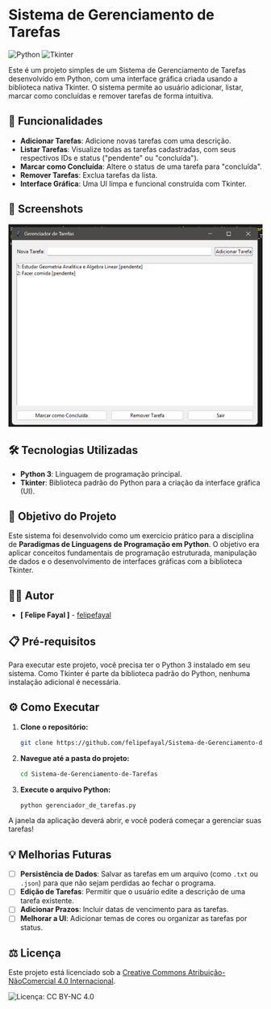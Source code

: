 # Sistema de Gerenciamento de Tarefas

![Python](https://img.shields.io/badge/Python-3.x-blue.svg) ![Tkinter](https://img.shields.io/badge/UI-Tkinter-orange.svg)

Este é um projeto simples de um Sistema de Gerenciamento de Tarefas desenvolvido em Python, com uma interface gráfica criada usando a biblioteca nativa Tkinter. O sistema permite ao usuário adicionar, listar, marcar como concluídas e remover tarefas de forma intuitiva.

## 🚀 Funcionalidades

* **Adicionar Tarefas**: Adicione novas tarefas com uma descrição.
* **Listar Tarefas**: Visualize todas as tarefas cadastradas, com seus respectivos IDs e status ("pendente" ou "concluída").
* **Marcar como Concluída**: Altere o status de uma tarefa para "concluída".
* **Remover Tarefas**: Exclua tarefas da lista.
* **Interface Gráfica**: Uma UI limpa e funcional construída com Tkinter.

## 📸 Screenshots

![Screenshot da Aplicação](IMG/CapturadeTela.png)

## 🛠️ Tecnologias Utilizadas

* **Python 3**: Linguagem de programação principal.
* **Tkinter**: Biblioteca padrão do Python para a criação da interface gráfica (UI).

## 🎯 Objetivo do Projeto

Este sistema foi desenvolvido como um exercício prático para a disciplina de **Paradigmas de Linguagens de Programação em Python**. O objetivo era aplicar conceitos fundamentais de programação estruturada, manipulação de dados e o desenvolvimento de interfaces gráficas com a biblioteca Tkinter.

## 🧑‍💻 Autor

* **[ Felipe Fayal ]** - [ felipefayal ](https://github.com/felipefayal) 
## 📋 Pré-requisitos

Para executar este projeto, você precisa ter o Python 3 instalado em seu sistema. Como Tkinter é parte da biblioteca padrão do Python, nenhuma instalação adicional é necessária.

## ⚙️ Como Executar

1.  **Clone o repositório:**
    ```bash
    git clone https://github.com/felipefayal/Sistema-de-Gerenciamento-de-Tarefas
    ```

2.  **Navegue até a pasta do projeto:**
    ```bash
    cd Sistema-de-Gerenciamento-de-Tarefas
    ```

3.  **Execute o arquivo Python:**
    ```bash
    python gerenciador_de_tarefas.py
    ```

A janela da aplicação deverá abrir, e você poderá começar a gerenciar suas tarefas!

## 💡 Melhorias Futuras

- [ ] **Persistência de Dados**: Salvar as tarefas em um arquivo (como `.txt` ou `.json`) para que não sejam perdidas ao fechar o programa.
- [ ] **Edição de Tarefas**: Permitir que o usuário edite a descrição de uma tarefa existente.
- [ ] **Adicionar Prazos**: Incluir datas de vencimento para as tarefas.
- [ ] **Melhorar a UI**: Adicionar temas de cores ou organizar as tarefas por status.

## ⚖️ Licença

Este projeto está licenciado sob a [Creative Commons Atribuição-NãoComercial 4.0 Internacional](http://creativecommons.org/licenses/by-nc/4.0/).

![Licença: CC BY-NC 4.0](https://img.shields.io/badge/Licença-CC%20BY--NC%204.0-lightgrey.svg)